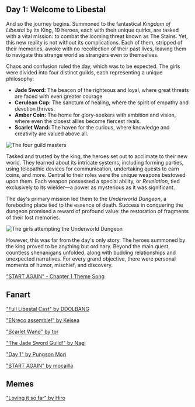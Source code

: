 <!-- title: Welcome to Libestal -->

## Day 1: Welcome to Libestal

And so the journey begins. Summoned to the fantastical _Kingdom of Libestal_ by its King, 19 heroes, each with their unique quirks, are tasked with a vital mission: to combat the looming threat known as The Stains. Yet, this new reality is not without its complications. Each of them, stripped of their memories, awoke with no recollection of their past lives, leaving them to navigate this strange world as strangers even to themselves.

Chaos and confusion ruled the day, which was to be expected. The girls were divided into four distinct guilds, each representing a unique philosophy:

- **Jade Sword:** The beacon of the righteous and loyal, where great threats are faced with even greater courage
- **Cerulean Cup:** The sanctum of healing, where the spirit of empathy and devotion thrives.
- **Amber Coin:** The home for glory-seekers with ambition and vision, where even the closest allies become fiercest rivals.
- **Scarlet Wand:** The haven for the curious, where knowledge and creativity are valued above all.

![The four guild masters](images-opt/guildmasters-opt.webp)

Tasked and trusted by the king, the heroes set out to acclimate to their new world. They learned about its intricate systems, including forming parties, using telepathic devices for communication, undertaking quests to earn coins, and more. Central to their roles were the unique weapons bestowed upon them. Each weapon possessed a special ability, or _Revelation_, tied exclusively to its wielder—a power as mysterious as it was significant.

The day's primary mission led them to the _Underworld Dungeon_, a foreboding place tied to the essence of death. Success in conquering the dungeon promised a reward of profound value: the restoration of fragments of their lost memories.

![The girls attempting the Underworld Dungeon](images-opt/underworld-dungeon-opt.webp)

However, this was far from the day's only story. The heroes summoned by the king proved to be anything but ordinary. Beyond the main quest, countless shenanigans unfolded, along with budding relationships and unexpected narratives. For every grand objective, there were personal moments of humor, mischief, and discovery.

["START AGAIN" - Chapter 1 Theme Song](https://www.youtube.com/watch?v=r-kkCrVZUzc&ab_channel=hololiveEnglish)

## Fanart

["Full Libestal Cast" by DDOLBANG](https://x.com/DDOLBANG11/status/1902413203335999859)

<!-- ame, gura, calli, ina, kiara, moom, fauna, bae, kronii, irys, fuwawa, mococo, nerissa, shiori, bijou, liz, gigi, cecilia, raora -->

["ENreco assemble!" by Keisea](https://x.com/keiseeaaa/status/1832534510598250820)

<!-- nerissa, ina, raora, moom -->

["Scarlet Wand" by tor](https://x.com/torkirby/status/1830410419082510816)

<!-- fauna, gura, moom, nerissa, shiori -->

["The Jade Sword Guild!" by Nagi](https://x.com/Nagi_Nyaaa/status/1830397551553761776)

<!-- liz, calli, ame, fuwawa, mococo -->

["Day 1" by Pungson Mori](https://x.com/33aalloonnHD/status/1830096222046323027)

<!-- kiara, bijou, gura, nerissa, fauna, raora, shiori, irys, moom, kronii, ina, gigi -->

["START AGAIN" by mocailla](https://x.com/mocailla/status/1831321461212189031)

<!-- liz, nerissa, irys, calli -->

## Memes

["Loving it so far" by Hiro](https://x.com/hiroavrs/status/1830424491232825838/photo/1)

<!-- ame, gura, calli, ina, kiara, moom, fauna, bae, kronii, irys, fuwawa, mococo, nerissa, shiori, bijou, liz, gigi, cecilia, raora -->

